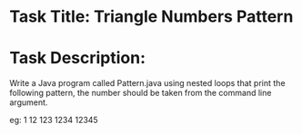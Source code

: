 # Task Title: Triangle Numbers Pattern

# Task Description:  

Write a Java program called Pattern.java using nested loops that print the following pattern, the number should be taken from the command line argument. 

eg:
1
12
123
1234
12345
